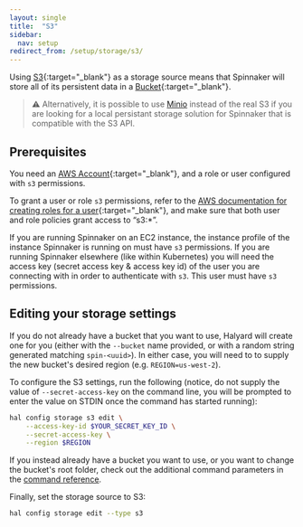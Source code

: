 ```yaml
---
layout: single
title:  "S3"
sidebar:
  nav: setup
redirect_from: /setup/storage/s3/
---
```


Using [S3](https://aws.amazon.com/s3/){:target="\_blank"} as a
storage source means that Spinnaker will store all of its persistent data in a
[Bucket](https://aws.amazon.com/s3/details/){:target="\_blank"}.

> :warning: Alternatively, it is possible to use [Minio](/setup/storage/minio)
> instead of the real S3 if you are looking for a local persistant storage solution
> for Spinnaker that is compatible with the S3 API.

## Prerequisites

You need an [AWS Account](https://aws.amazon.com/account/){:target="\_blank"},
and a role or user configured with `s3` permissions.

To grant a user or role `s3` permissions, refer to the
[AWS documentation for creating roles for a user](https://docs.aws.amazon.com/IAM/latest/UserGuide/id_roles_create_for-user.html){:target="\_blank"},
and make sure that both user and role policies grant access to “s3:*”.

If you are running Spinnaker on an EC2 instance, the instance profile of the instance
Spinnaker is running on  must have `s3` permissions.
If you are running Spinnaker elsewhere (like within Kubernetes) you will need the access
key (secret access key & access key id) of the user you are connecting with in order to
authenticate with `s3`. This user must have `s3` permissions.

## Editing your storage settings

If you do not already have a bucket that you want to use, Halyard will create
one for you (either with the `--bucket` name provided, or with a random string
generated matching `spin-<uuid>`). In either case, you will need to
to supply the new bucket's desired region (e.g. `REGION=us-west-2`).

To configure the S3 settings, run the following (notice, do not supply the
value of `--secret-access-key` on the command line, you will be prompted to
enter the value on STDIN once the command has started running):

```bash
hal config storage s3 edit \
    --access-key-id $YOUR_SECRET_KEY_ID \
    --secret-access-key \
    --region $REGION
```

If you instead already have a bucket you want to use, or you want to change the
bucket's root folder, check out the additional command parameters in the
[command reference](/reference/halyard/commands#hal-config-storage-s3-edit).

Finally, set the storage source to S3:

```bash
hal config storage edit --type s3
```
